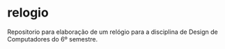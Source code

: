# relogio
Repositorio para elaboração de um relógio para a disciplina de Design de Computadores do 6º semestre.
